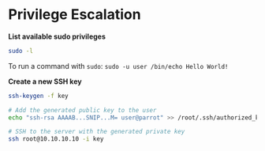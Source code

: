 # Privilege Escalation

**List available sudo privileges**
```bash
sudo -l
```
To run a command with `sudo`: `sudo -u user /bin/echo Hello World!`

**Create a new SSH key**
```bash
ssh-keygen -f key

# Add the generated public key to the user
echo "ssh-rsa AAAAB...SNIP...M= user@parrot" >> /root/.ssh/authorized_keys

# SSH to the server with the generated private key
ssh root@10.10.10.10 -i key
```
